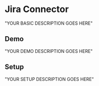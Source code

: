 # Jira Connector

"YOUR BASIC DESCRIPTION GOES HERE"

## Demo

"YOUR DEMO DESCRIPTION GOES HERE"

## Setup

"YOUR SETUP DESCRIPTION GOES HERE"
